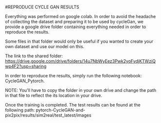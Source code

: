 #REPRODUCE CYCLE GAN RESULTS

Everything was performed on google colab. In order to avoid the headache of collecting the dataset and preparing it to be used by cycleGan, we provide a google drive folder containing everything needed in order to reproduce the results.

Some files in that folder would only be useful if you wanted to create your own dataset and use our model on this. 

The link to the shared folder: https://drive.google.com/drive/folders/14u7NbWyEez3Pwk2yoFvdjKTWziQwp4F2?usp=sharing

In order to reproduce the results, simply run the following notebook: CycleGAN_Pytorch.

NOTE: You'll have to copy the folder in your own drive and change the path in that file to reflect the its location in your drive.

Once the training is completed. The test results can be found at the following path:
pytorch-CycleGAN-and-pix2pix/results/sim2real/test_latest/images

